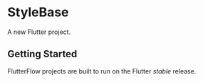 # StyleBase

A new Flutter project.

## Getting Started

FlutterFlow projects are built to run on the Flutter _stable_ release.
